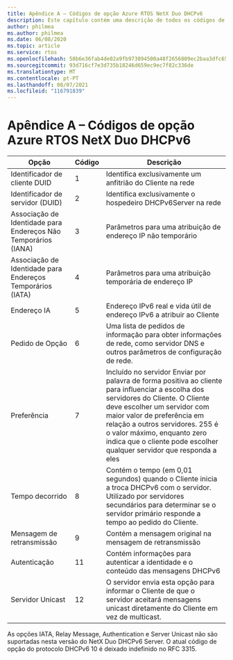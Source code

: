```yaml
---
title: Apêndice A – Códigos de opção Azure RTOS NetX Duo DHCPv6
description: Este capítulo contém uma descrição de todos os códigos de opção NetX Duo DHCPv6
author: philmea
ms.author: philmea
ms.date: 06/08/2020
ms.topic: article
ms.service: rtos
ms.openlocfilehash: 58b6e36fab4de02a9fb973894500a48f2656809ec2baa3dfc65fcd80ae33b832
ms.sourcegitcommit: 93d716cf7e3d735b18246d659ec9ec7f82c336de
ms.translationtype: MT
ms.contentlocale: pt-PT
ms.lasthandoff: 08/07/2021
ms.locfileid: "116791839"
---
```

# <a name="appendix-a--azure-rtos-netx-duo-dhcpv6-option-codes"></a>Apêndice A – Códigos de opção Azure RTOS NetX Duo DHCPv6

| Opção              | Código            | Descrição |
| ------------------- | ------------------- | --------------- |
| Identificador de cliente DUID | 1 | Identifica exclusivamente um anfitrião do Cliente na rede |
| Identificador de servidor (DUID) | 2 | Identifica exclusivamente o hospedeiro DHCPv6Server na rede |
| Associação de Identidade para Endereços Não Temporários (IANA) | 3 | Parâmetros para uma atribuição de endereço IP não temporário |
| Associação de Identidade para Endereços Temporários (IATA) | 4 | Parâmetros para uma atribuição temporária de endereço IP |
| Endereço IA | 5 | Endereço IPv6 real e vida útil de endereço IPv6 a atribuir ao Cliente |
| Pedido de Opção | 6 | Uma lista de pedidos de informação para obter informações de rede, como servidor DNS e outros parâmetros de configuração de rede. |
| Preferência | 7 | Incluído no servidor Enviar por palavra de forma positiva ao cliente para influenciar a escolha dos servidores do Cliente. O Cliente deve escolher um servidor com maior valor de preferência em relação a outros servidores. 255 é o valor máximo, enquanto zero indica que o cliente pode escolher qualquer servidor que responda a eles |
| Tempo decorrido | 8 | Contém o tempo (em 0,01 segundos) quando o Cliente inicia a troca DHCPv6 com o servidor. Utilizado por servidores secundários para determinar se o servidor primário responde a tempo ao pedido do Cliente. |
| Mensagem de retransmissão | 9 | Contém a mensagem original na mensagem de retransmissão | 
| Autenticação | 11 | Contém informações para autenticar a identidade e o conteúdo das mensagens DHCPv6 |
| Servidor Unicast | 12 | O servidor envia esta opção para informar o Cliente de que o servidor aceitará mensagens unicast diretamente do Cliente em vez de multicast. |

As opções IATA, Relay Message, Authentication e Server Unicast não são suportadas nesta versão do NetX Duo DHCPv6 Server. O atual código de opção do protocolo DHCPv6 10 é deixado indefinido no RFC 3315.